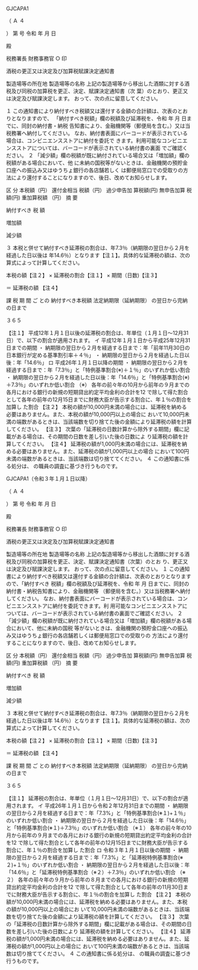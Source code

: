 GJCAPA1































































（
Ａ
４

）
 第 号
 令和 年 月 日


 殿

 税務署長
財務事務官 ○
印


 酒税の更正又は決定及び加算税賦課決定通知書

製造場等の所在地
製造場等の名称
上記の製造場等から移出した酒類に対する酒税及び同税の加算税を更正、決定、賦課決定通知書（次
葉）のとおり、更正又は決定及び賦課決定します。
おって、次の点に留意してください。

１ この通知書により納付すべき税額又は還付する金額の合計額は、次表のとおりとなりますので、
「納付すべき税額」欄の税額及び延滞税を、令和 年 月 日までに、同封の納付書・納税
告知書により、金融機関等（郵便局を含む。）又は当税務署へ納付してください。
なお、納付書表面にバーコードが表示されている場合は、コンビニエンスストアに納付を委託で
きます。利用可能なコンビニエンスストアについては、バーコードが表示されている納付書の裏面
でご確認ください。
２ 「減少額」欄の税額が既に納付されている場合又は「増加額」欄の税額がある場合において、他
に未納の国税等がないときは、金融機関の預貯金口座への振込み又はゆうちょ銀行の各店舗若しく
は郵便局窓口での受取りの方法により還付することになりますので、後日、改めてお知らせします。

区 分 本税額（円）
還付金相当
税額（円）
過少申告加
算税額(円)
無申告加算
税額(円)
重加算税額
（円）
摘 要

納付すべき
税 額


増加額


減少額


３ 本税と併せて納付すべき延滞税の割合は、年7.3％（納期限の翌日から２月を経過した日以後は
年14.6％）となります【注１】。具体的な延滞税の額は、次の算式によって計算してください。

本税の額【注２】
× 延滞税の割合【注１】 ×
期間（日数)【注３】



＝
延滞税の額
【注４】

課 税 期 間 ご との
納付すべき本税額
法定納期限（延納期限）
の翌日から完納の日まで

３６５


【注１】 平成12年１月１日以後の延滞税の割合は、年単位（１月１日～12月31日）で、以下の割合が適用されます。
イ 平成12年１月１日から平成25年12月31日までの期間
・ 納期限の翌日から２月を経過する日まで：年「前年11月30日の日本銀行が定める基準割引率＋４％」
・ 納期限の翌日から２月を経過した日以後：年「14.6％」
ロ 平成26年１月１日以降の期間
・ 納期限の翌日から２月を経過する日まで：年「7.3％」と「特例基準割合(※)＋１％」のいずれか低い割合
・ 納期限の翌日から２月を経過した日以後：年「14.6％」と「特例基準割合(※)＋7.3％」のいずれか低い割合
（※） 各年の前々年の10月から前年の９月までの各月における銀行の新規の短期貸出約定平均金利の合計を12
で除して得た割合として各年の前年の12月15日までに財務大臣が告示する割合に、年１％の割合を加算し
た割合
【注２】 本税の額が10,000円未満の場合には、延滞税を納める必要はありません。また、本税の額が10,000円以上の場合に
おいて10,000円未満の端数があるときは、当該端数を切り捨てた後の金額により延滞税の額を計算してください。
【注３】 次葉の「延滞税の日数計算から除外する期間」欄に記載がある場合は、その期間の日数を差し引いた後の日数によ
り延滞税の額を計算してください。
【注４】 延滞税の額が1,000円未満の場合には、延滞税を納める必要はありません。また、延滞税の額が1,000円以上の場合
において100円未満の端数があるときは、当該端数は切り捨ててください。
４ この通知書に係る処分は、 の職員の調査に基づき行うものです。



 GJCAPA1（令和３年１月１日以降）































































（
Ａ
４

）
 第 号
 令和 年 月 日

 殿

 税務署長
財務事務官 ○
印


 酒税の更正又は決定及び加算税賦課決定通知書

製造場等の所在地
製造場等の名称
上記の製造場等から移出した酒類に対する酒税及び同税の加算税を更正、決定、賦課決定通知書（次葉）のとお
り、更正又は決定及び賦課決定します。
おって、次の点に留意してください。
１ この通知書により納付すべき税額又は還付する金額の合計額は、次表のとおりとなりますので、「納付すべき
税額」欄の税額及び延滞税を、令和 年 月 日までに、同封の納付書・納税告知書により、金融機関等
（郵便局を含む。）又は当税務署へ納付してください。
なお、納付書表面にバーコードが表示されている場合は、コンビニエンスストアに納付を委託できます。利
用可能なコンビニエンスストアについては、バーコードが表示されている納付書の裏面でご確認ください。
２ 「減少額」欄の税額が既に納付されている場合又は「増加額」欄の税額がある場合において、他に未納の国税
等がないときは、金融機関の預貯金口座への振込み又はゆうちょ銀行の各店舗若しくは郵便局窓口での受取りの
方法により還付することになりますので、後日、改めてお知らせします。

区 分 本税額（円）
還付金相当
税額（円）
過少申告加
算税額(円)
無申告加算
税額(円)
重加算税額
（円）
摘 要

納付すべき
税 額


増加額


減少額


３ 本税と併せて納付すべき延滞税の割合は、年7.3％（納期限の翌日から２月を経過した日以後は年
14.6％）となります【注１】。具体的な延滞税の額は、次の算式によって計算してください。

本税の額【注２】
× 延滞税の割合【注１】 ×
期間（日数)【注３】



＝
延滞税の額
【注４】

課 税 期 間 ご との
納付すべき本税額
法定納期限（延納期限）
の翌日から完納の日まで

３６５


【注１】 延滞税の割合は、年単位（１月１日～12月31日）で、以下の割合が適用されます。
イ 平成26年１月１日から令和２年12月31日までの期間
 ・ 納期限の翌日から２月を経過する日まで：年「7.3%」と「特例基準割合(※１)+１％」のいずれか低い割合
 ・ 納期限の翌日から２月を経過した日以後：年「14.6％」と「特例基準割合(※１)＋7.3％」のいずれか低い割合
（※１） 各年の前々年の10月から前年の９月までの各月における銀行の新規の短期貸出約定平均金利の合計を12
で除して得た割合として各年の前年の12月15日までに財務大臣が告示する割合に、年１％の割合を加算し
た割合
ロ 令和３年１月１日以後の期間
 ・ 納期限の翌日から２月を経過する日まで：年「7.3%」と「延滞税特例基準割合(※２)+１％」のいずれか低い割合
 ・ 納期限の翌日から２月を経過した日以後：年「14.6％」と「延滞税特例基準割合（※２）＋7.3％」のいずれか低い割合
（※２） 各年の前々年の９月から前年の８月までの各月における銀行の新規の短期貸出約定平均金利の合計を12
で除して得た割合として各年の前年の11月30日までに財務大臣が告示する割合に、年１％の割合を加算し
た割合
【注２】 本税の額が10,000円未満の場合には、延滞税を納める必要はありません。また、本税の額が10,000円以上の場合にお
いて10,000円未満の端数があるときは、当該端数を切り捨てた後の金額により延滞税の額を計算してください。
【注３】 次葉の「延滞税の日数計算から除外する期間」欄に記載がある場合は、その期間の日数を差し引いた後の日数により
延滞税の額を計算してください。
【注４】 延滞税の額が1,000円未満の場合には、延滞税を納める必要はありません。また、延滞税の額が1,000円以上の場合に
おいて100円未満の端数があるときは、当該端数は切り捨ててください。
４ この通知書に係る処分は、 の職員の調査に基づき行うものです。